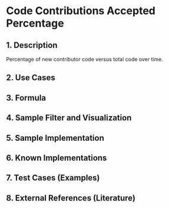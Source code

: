 # Code Contributions Accepted Percentage

## 1. Description
Percentage of new contributor code versus total code over time.

## 2. Use Cases

## 3. Formula

## 4. Sample Filter and Visualization

## 5. Sample Implementation

## 6. Known Implementations

## 7. Test Cases (Examples)

## 8. External References (Literature)
